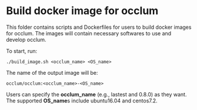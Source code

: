 # Build docker image for occlum

This folder contains scripts and Dockerfiles for users to build docker images
for occlum. The images will contain necessary softwares to use and develop
occlum.

To start, run:
```
./build_image.sh <occlum_name> <OS_name>
```

The name of the output image will be:
```
occlum/occlum:<occlum_name>-<OS_name>
```

Users can specify the <strong>occlum_name</strong> (e.g., lastest and 0.8.0) as they want. 
The supported <strong>OS_name</strong>s include ubuntu16.04 and centos7.2.
